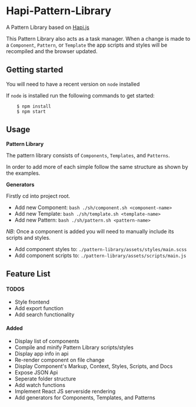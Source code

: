 # Hapi-Pattern-Library
A Pattern Library based on [Hapi.js](http://hapijs.com/)

This Pattern Library also acts as a task manager. When a change is made to a `Component`, `Pattern`, or `Template` the app scripts and styles will be recompiled and the browser updated.

## Getting started

You will need to have a recent version on `node` installed

If `node` is installed run the following commands to get started:

```
    $ npm install
    $ npm start
```

## Usage

__Pattern Library__

The pattern library consists of `Components`, `Templates`, and `Patterns`.

In order to add more of each simple follow the same structure as shown by the examples.

__Generators__

Firstly cd into project root.

 - Add new Component: `bash ./sh/component.sh <component-name>`
 - Add new Template: `bash ./sh/template.sh <template-name>`
 - Add new Pattern: `bash ./sh/pattern.sh <pattern-name>`

*NB*: Once a component is added you will need to manually include its scripts and styles.

 - Add component styles to: `./pattern-library/assets/styles/main.scss`
 - Add component scripts to: `./pattern-library/assets/scripts/main.js`


## Feature List

#### TODOS

 - Style frontend
 - Add export function
 - Add search functionality

#### Added

 - Display list of components
 - Compile and minify Pattern Library scripts/styles
 - Display app info in api
 - Re-render component on file change
 - Display Component's Markup, Context, Styles, Scripts, and Docs
 - Expose JSON Api
 - Seperate folder structure
 - Add watch functions
 - Implement React JS serverside rendering
 - Add generators for Components, Templates, and Patterns
